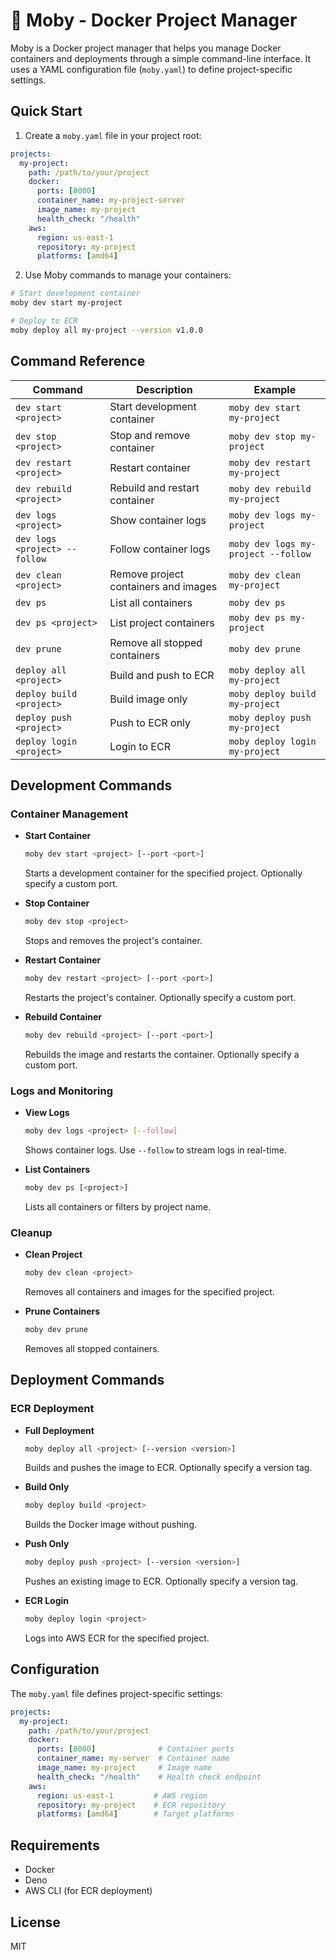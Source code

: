 # 🐳 Moby - Docker Project Manager

Moby is a Docker project manager that helps you manage Docker containers and deployments through a simple command-line interface. It uses a YAML configuration file (`moby.yaml`) to define project-specific settings.

## Quick Start

1. Create a `moby.yaml` file in your project root:

```yaml
projects:
  my-project:
    path: /path/to/your/project
    docker:
      ports: [8000]
      container_name: my-project-server
      image_name: my-project
      health_check: "/health"
    aws:
      region: us-east-1
      repository: my-project
      platforms: [amd64]
```

2. Use Moby commands to manage your containers:

```bash
# Start development container
moby dev start my-project

# Deploy to ECR
moby deploy all my-project --version v1.0.0
```

## Command Reference

| Command                       | Description                                  | Example                            |
|-------------------------------|----------------------------------------------|------------------------------------|
| `dev start <project>`         | Start development container                  | `moby dev start my-project`        |
| `dev stop <project>`          | Stop and remove container                    | `moby dev stop my-project`         |
| `dev restart <project>`       | Restart container                            | `moby dev restart my-project`      |
| `dev rebuild <project>`       | Rebuild and restart container                | `moby dev rebuild my-project`      |
| `dev logs <project>`          | Show container logs                          | `moby dev logs my-project`         |
| `dev logs <project> --follow` | Follow container logs                        | `moby dev logs my-project --follow`|
| `dev clean <project>`         | Remove project containers and images         | `moby dev clean my-project`        |
| `dev ps`                      | List all containers                          | `moby dev ps`                      |
| `dev ps <project>`            | List project containers                      | `moby dev ps my-project`           |
| `dev prune`                   | Remove all stopped containers                | `moby dev prune`                   |
| `deploy all <project>`        | Build and push to ECR                        | `moby deploy all my-project`       |
| `deploy build <project>`      | Build image only                             | `moby deploy build my-project`     |
| `deploy push <project>`       | Push to ECR only                             | `moby deploy push my-project`      |
| `deploy login <project>`      | Login to ECR                                 | `moby deploy login my-project`     |

## Development Commands

### Container Management

- **Start Container**

  ```bash
  moby dev start <project> [--port <port>]
  ```

  Starts a development container for the specified project. Optionally specify a custom port.

- **Stop Container**

  ```bash
  moby dev stop <project>
  ```

  Stops and removes the project's container.

- **Restart Container**

  ```bash
  moby dev restart <project> [--port <port>]
  ```

  Restarts the project's container. Optionally specify a custom port.

- **Rebuild Container**

  ```bash
  moby dev rebuild <project> [--port <port>]
  ```

  Rebuilds the image and restarts the container. Optionally specify a custom port.

### Logs and Monitoring

- **View Logs**

  ```bash
  moby dev logs <project> [--follow]
  ```

  Shows container logs. Use `--follow` to stream logs in real-time.

- **List Containers**

  ```bash
  moby dev ps [<project>]
  ```

  Lists all containers or filters by project name.

### Cleanup

- **Clean Project**

  ```bash
  moby dev clean <project>
  ```

  Removes all containers and images for the specified project.

- **Prune Containers**

  ```bash
  moby dev prune
  ```

  Removes all stopped containers.

## Deployment Commands

### ECR Deployment

- **Full Deployment**

  ```bash
  moby deploy all <project> [--version <version>]
  ```

  Builds and pushes the image to ECR. Optionally specify a version tag.

- **Build Only**

  ```bash
  moby deploy build <project>
  ```

  Builds the Docker image without pushing.

- **Push Only**

  ```bash
  moby deploy push <project> [--version <version>]
  ```

  Pushes an existing image to ECR. Optionally specify a version tag.

- **ECR Login**

  ```bash
  moby deploy login <project>
  ```

  Logs into AWS ECR for the specified project.

## Configuration

The `moby.yaml` file defines project-specific settings:

```yaml
projects:
  my-project:
    path: /path/to/your/project
    docker:
      ports: [8000]              # Container ports
      container_name: my-server  # Container name
      image_name: my-project     # Image name
      health_check: "/health"    # Health check endpoint
    aws:
      region: us-east-1         # AWS region
      repository: my-project    # ECR repository
      platforms: [amd64]        # Target platforms
```

## Requirements

- Docker
- Deno
- AWS CLI (for ECR deployment)

## License

MIT
